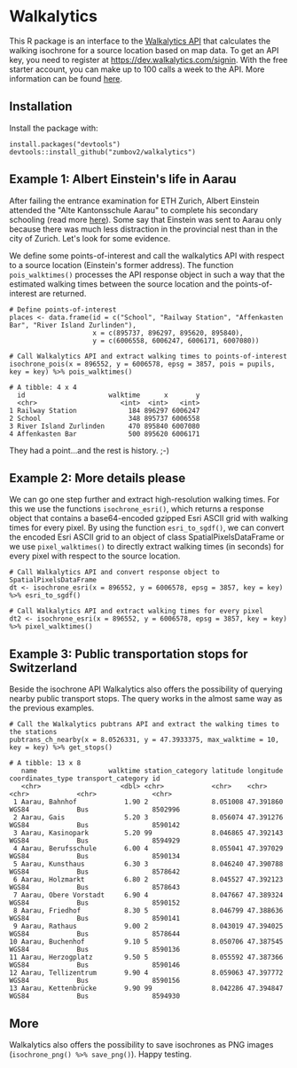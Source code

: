 # Walkalytics
This R package is an interface to the [Walkalytics API](https://dev.walkalytics.com) that calculates the walking isochrone for a source location based on map data. To get an API key, you need to register at https://dev.walkalytics.com/signin. With the free starter account, you can make up to 100 calls a week to the API. More information can be found [here](https://www.walkalytics.com). 

## Installation
Install the package with:
```
install.packages("devtools")
devtools::install_github("zumbov2/walkalytics")
```
## Example 1: Albert Einstein's life in Aarau
After failing the entrance examination for ETH Zurich, Albert Einstein attended the "Alte Kantonsschule Aarau" to complete his secondary schooling (read more [here](https://en.wikipedia.org/wiki/Albert_Einstein#Early_life_and_education)). Some say that Einstein was sent to Aarau only because there was much less distraction in the provincial nest than in the city of Zurich. Let's look for some evidence.

We define some points-of-interest and call the walkalytics API with respect to a source location (Einstein's former address). The function `pois_walktimes()` processes the API response object in such a way that the estimated walking times between the source location and the points-of-interest are returned.
```
# Define points-of-interest 
places <- data.frame(id = c("School", "Railway Station", "Affenkasten Bar", "River Island Zurlinden"),
                     x = c(895737, 896297, 895620, 895840),
                     y = c(6006558, 6006247, 6006171, 6007080))

# Call Walkalytics API and extract walking times to points-of-interest
isochrone_pois(x = 896552, y = 6006578, epsg = 3857, pois = pupils, key = key) %>% pois_walktimes()

# A tibble: 4 x 4
  id                     walktime      x       y
  <chr>                     <int>  <int>   <int>
1 Railway Station             184 896297 6006247
2 School                      348 895737 6006558
3 River Island Zurlinden      470 895840 6007080
4 Affenkasten Bar             500 895620 6006171
```
They had a point...and the rest is history. ;-)

## Example 2: More details please
We can go one step further and extract high-resolution walking times. For this we use the functions `isochrone_esri()`, which returns a response object that contains a base64-encoded gzipped Esri ASCII grid with walking times for every pixel. By using the function `esri_to_sgdf()`, we can convert the encoded Esri ASCII grid to an object of class SpatialPixelsDataFrame or we use `pixel_walktimes()` to directly extract walking times (in seconds) for every pixel with respect to the source location.
```
# Call Walkalytics API and convert response object to SpatialPixelsDataFrame
dt <- isochrone_esri(x = 896552, y = 6006578, epsg = 3857, key = key) %>% esri_to_sgdf()

# Call Walkalytics API and extract walking times for every pixel
dt2 <- isochrone_esri(x = 896552, y = 6006578, epsg = 3857, key = key) %>% pixel_walktimes()
```

## Example 3: Public transportation stops for Switzerland
Beside the isochrone API Walkalytics also offers the possibility of querying nearby public transport stops. The query works in the almost same way as the previous examples. 
```
# Call the Walkalytics pubtrans API and extract the walking times to the stations
pubtrans_ch_nearby(x = 8.0526331, y = 47.3933375, max_walktime = 10, key = key) %>% get_stops()  

# A tibble: 13 x 8
   name                  walktime station_category latitude longitude coordinates_type transport_category id     
   <chr>                    <dbl> <chr>            <chr>    <chr>     <chr>            <chr>              <chr>  
 1 Aarau, Bahnhof            1.90 2                8.051008 47.391860 WGS84            Bus                8502996
 2 Aarau, Gais               5.20 3                8.056074 47.391276 WGS84            Bus                8590142
 3 Aarau, Kasinopark         5.20 99               8.046865 47.392143 WGS84            Bus                8594929
 4 Aarau, Berufsschule       6.00 4                8.055041 47.397029 WGS84            Bus                8590134
 5 Aarau, Kunsthaus          6.30 3                8.046240 47.390788 WGS84            Bus                8578642
 6 Aarau, Holzmarkt          6.80 2                8.045527 47.392123 WGS84            Bus                8578643
 7 Aarau, Obere Vorstadt     6.90 4                8.047667 47.389324 WGS84            Bus                8590152
 8 Aarau, Friedhof           8.30 5                8.046799 47.388636 WGS84            Bus                8590141
 9 Aarau, Rathaus            9.00 2                8.043019 47.394025 WGS84            Bus                8578644
10 Aarau, Buchenhof          9.10 5                8.050706 47.387545 WGS84            Bus                8590136
11 Aarau, Herzogplatz        9.50 5                8.055592 47.387366 WGS84            Bus                8590146
12 Aarau, Tellizentrum       9.90 4                8.059063 47.397772 WGS84            Bus                8590156
13 Aarau, Kettenbrücke       9.90 99               8.042286 47.394847 WGS84            Bus                8594930
```

## More
Walkalytics also offers the possibility to save isochrones as PNG images (`isochrone_png() %>% save_png()`). Happy testing.
